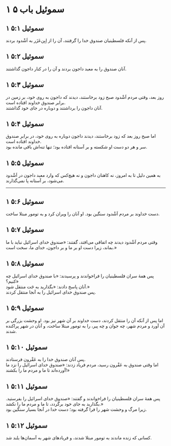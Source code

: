 # ۱ سموئیل باب ۵

## ۱ سموئیل ۵:۱

پس از آنکه فلسطینیان صندوق خدا را گرفتند، آن را از اِبِن‌عَزَر به اَشْدود بردند.

## ۱ سموئیل ۵:۲

آنان صندوق را به معبد داجون بردند و آن را در کنار داجون گذاشتند.

## ۱ سموئیل ۵:۳

روز بعد، وقتی مردم اَشْدود صبح زود برخاستند، دیدند که داجون به روی خود، بر زمین در برابر صندوق خداوند افتاده است.  
آنان داجون را برداشتند و دوباره در جای خود گذاشتند.

## ۱ سموئیل ۵:۴

اما صبح روز بعد که زود برخاستند، دیدند داجون دوباره به روی خود، در برابر صندوق خداوند افتاده است.  
سر و هر دو دست او شکسته و بر آستانه افتاده بود؛ تنها تنه‌اش باقی مانده بود.

## ۱ سموئیل ۵:۵

به همین دلیل تا به امروز، نه کاهنان داجون و نه هیچ‌کس که وارد معبد داجون در اَشْدود می‌شود، بر آستانه پا نمی‌گذارند.

---

## ۱ سموئیل ۵:۶

دست خداوند بر مردم اَشْدود سنگین بود. او آنان را ویران کرد و به تومور مبتلا ساخت.

## ۱ سموئیل ۵:۷

وقتی مردم اَشْدود دیدند چه اتفاقی می‌افتد، گفتند: «صندوق خدای اسرائیل نباید با ما بماند، زیرا دست او بر ما و بر داجون، خدای ما، سخت است.»

## ۱ سموئیل ۵:۸

پس همهٔ سران فلسطینیان را فراخواندند و پرسیدند: «با صندوق خدای اسرائیل چه کنیم؟»  
آنان پاسخ دادند: «بگذارید به جَت منتقل شود.»  
پس صندوق خدای اسرائیل را به آنجا منتقل کردند.

## ۱ سموئیل ۵:۹

اما پس از آنکه آن را منتقل کردند، دست خداوند بر آن شهر نیز بود. او وحشت بزرگی بر آن آورد و مردم شهر، چه جوان و چه پیر، را به تومور مبتلا ساخت، و آنان در شهر پراکنده شدند.

## ۱ سموئیل ۵:۱۰

پس آنان صندوق خدا را به عَقْرون فرستادند.  
اما وقتی صندوق به عَقْرون رسید، مردم فریاد زدند: «صندوق خدای اسرائیل را نزد ما آورده‌اند تا ما و مردم ما را بکشند!»

## ۱ سموئیل ۵:۱۱

پس همهٔ سران فلسطینیان را فراخواندند و گفتند: «صندوق خدای اسرائیل را بفرستید. بگذارید به جای خود برگردد، تا ما و مردم ما را نکشد.»  
زیرا مرگ و وحشت شهر را فرا گرفته بود؛ دست خدا در آنجا بسیار سنگین بود.

## ۱ سموئیل ۵:۱۲

کسانی که زنده ماندند به تومور مبتلا شدند، و فریادهای شهر به آسمان‌ها بلند شد.
